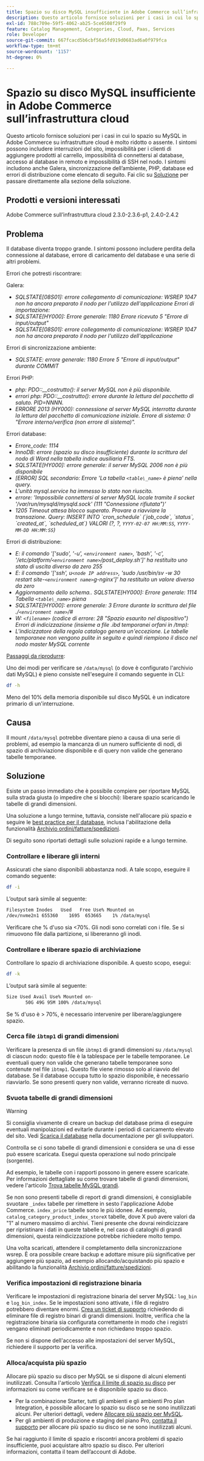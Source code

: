 ```yaml
---
title: Spazio su disco MySQL insufficiente in Adobe Commerce sull’infrastruttura cloud
description: Questo articolo fornisce soluzioni per i casi in cui lo spazio su MySQL in Adobe Commerce su infrastrutture cloud è molto ridotto o assente. I sintomi possono includere interruzioni del sito, impossibilità per i clienti di aggiungere prodotti al carrello, impossibilità di connettersi al database, accesso al database in remoto e impossibilità di SSH nel nodo. I sintomi includono anche Galera, sincronizzazione dell’ambiente, PHP, database ed errori di distribuzione come elencato di seguito. Fare clic su [Soluzione](https://support.magento.com/hc/en-us/articles/360058472572#solution) per passare direttamente alla sezione della soluzione.
exl-id: 788c709e-59f5-4062-ab25-5ce6508f29f9
feature: Catalog Management, Categories, Cloud, Paas, Services
role: Developer
source-git-commit: 667fcacd5b6cbf56a5fd919d0683ad6a0f979fca
workflow-type: tm+mt
source-wordcount: '1157'
ht-degree: 0%

---
```


# Spazio su disco MySQL insufficiente in Adobe Commerce sull’infrastruttura cloud

Questo articolo fornisce soluzioni per i casi in cui lo spazio su MySQL in Adobe Commerce su infrastrutture cloud è molto ridotto o assente. I sintomi possono includere interruzioni del sito, impossibilità per i clienti di aggiungere prodotti al carrello, impossibilità di connettersi al database, accesso al database in remoto e impossibilità di SSH nel nodo. I sintomi includono anche Galera, sincronizzazione dell’ambiente, PHP, database ed errori di distribuzione come elencato di seguito. Fai clic su [Soluzione](https://support.magento.com/hc/en-us/articles/360058472572#solution) per passare direttamente alla sezione della soluzione.

## Prodotti e versioni interessati

Adobe Commerce sull’infrastruttura cloud 2.3.0-2.3.6-p1, 2.4.0-2.4.2

## Problema

Il database diventa troppo grande. I sintomi possono includere perdita della connessione al database, errore di caricamento del database e una serie di altri problemi.

Errori che potresti riscontrare:

Galera:

* *SQLSTATE\[08S01\]: errore collegamento di comunicazione: WSREP 1047 non ha ancora preparato il nodo per l&#39;utilizzo dell&#39;applicazione*   *Errori di importazione:*
* *SQLSTATE\[HY000\]: Errore generale: 1180 Errore ricevuto 5 &quot;Errore di input/output&quot;*
* *SQLSTATE\[08S01\]: errore collegamento di comunicazione: WSREP 1047 non ha ancora preparato il nodo per l&#39;utilizzo dell&#39;applicazione*

Errori di sincronizzazione ambiente:

* *SQLSTATE: errore generale: 1180 Errore 5 &quot;Errore di input/output&quot; durante COMMIT*

Errori PHP:

* *php: PDO::\_\_costrutto(): il server MySQL non è più disponibile.*
* *errori php: PDO::\_\_costrutto(): errore durante la lettura del pacchetto di saluto. PID=NNNN.*
* *ERRORE 2013 (HY000): connessione al server MySQL interrotta durante la lettura del pacchetto di comunicazione iniziale. Errore di sistema: 0 &quot;Errore interno/verifica (non errore di sistema)&quot;.*

Errori database:

* *Errore\_code: 1114*
* *InnoDB: errore (spazio su disco insufficiente) durante la scrittura del nodo di Word nella tabella indice ausiliaria FTS.*
* *SQLSTATE\[HY000\]: errore generale: il server MySQL 2006 non è più disponibile*
* *\[ERROR\] SQL secondario: Errore &#39;La tabella `<table\_name>` è piena&#39; nella query.*
* *L&#39;unità mysql.service ha immesso lo stato non riuscito.*
* *errore: &#39;Impossibile connettersi al server MySQL locale tramite il socket &#39;/var/run/mysqld/mysqld.sock&#39; (111 &quot;Connessione rifiutata&quot;)&#39;*
* *1205 Timeout attesa blocco superato. Provare a riavviare la transazione. Query: INSERT INTO \`cron\_schedule\` (\`job\_code\`, \`status\`, \`created\_at\`, \`scheduled\_at\`) VALORI (?, ?, `YYYY-02-07 HH:MM:SS`, `YYYY-MM-DD HH:MM:SS`)*

Errori di distribuzione:

* *E: il comando &#39;\[&#39;sudo&#39;, &#39;-u&#39;, `<environment name>`, &#39;bash&#39;, &#39;-c&#39;, &#39;/etc/platform/`<environment name>`/post\_deploy.sh&#39;\]&#39; ha restituito uno stato di uscita diverso da zero 255*
* *E: il comando &#39;\[&#39;ssh&#39;, u`<node IP address>`, &#39;sudo /usr/bin/sv -w 30 restart site-`<environment name>`g-nginx&#39;\]&#39; ha restituito un valore diverso da zero*
* *Aggiornamento dello schema.. SQLSTATE\[HY000\]: Errore generale: 1114 Tabella `<table\_name>` piena*
* *SQLSTATE\[HY000\]: errore generale: 3 Errore durante la scrittura del file ./`<environment name>`/\#*
* *W: `<filename>` (codice di errore: 28 &quot;Spazio esaurito nel dispositivo&quot;)* *Errori di indicizzazione (insieme a file .ibd temporanei orfani in /tmp):*
* *L&#39;indicizzatore della regola catalogo genera un&#39;eccezione. Le tabelle temporanee non vengono pulite in seguito e quindi riempiono il disco nel nodo master MySQL corrente*

<u>Passaggi da riprodurre</u>:

Uno dei modi per verificare se `/data/mysql` (o dove è configurato l&#39;archivio dati MySQL) è pieno consiste nell&#39;eseguire il comando seguente in CLI:

```bash
df -h
```

Meno del 10% della memoria disponibile sul disco MySQL è un indicatore primario di un&#39;interruzione.

## Causa

Il mount `/data/mysql` potrebbe diventare pieno a causa di una serie di problemi, ad esempio la mancanza di un numero sufficiente di nodi, di spazio di archiviazione disponibile e di query non valide che generano tabelle temporanee.

## Soluzione

Esiste un passo immediato che è possibile compiere per riportare MySQL sulla strada giusta (o impedire che si blocchi): liberare spazio scaricando le tabelle di grandi dimensioni.

Una soluzione a lungo termine, tuttavia, consiste nell&#39;allocare più spazio e seguire le [best practice per il database](https://experienceleague.adobe.com/docs/commerce-operations/implementation-playbook/best-practices/planning/database-on-cloud.html), inclusa l&#39;abilitazione della funzionalità [Archivio ordini/fatture/spedizioni](https://docs.magento.com/user-guide/sales/order-archive.html).

Di seguito sono riportati dettagli sulle soluzioni rapide e a lungo termine.

### Controllare e liberare gli interni

Assicurati che siano disponibili abbastanza nodi. A tale scopo, eseguire il comando seguente:

```bash
df -i
```

L’output sarà simile al seguente:

```bash
Filesystem Inodes   Used   Free Use% Mounted on
/dev/nvme2n1 655360    1695  653665    1% /data/mysql
```

Verificare che % d&#39;uso sia &lt;70%. Gli nodi sono correlati con i file. Se si rimuovono file dalla partizione, si libereranno gli inodi.

### Controllare e liberare spazio di archiviazione

Controllare lo spazio di archiviazione disponibile. A questo scopo, esegui:

```bash
df -k
```

L’output sarà simile al seguente:

```bash
Size Used Avail Use% Mounted on·
       50G 49G 95M 100% /data/mysql
```

Se % d&#39;uso è > 70%, è necessario intervenire per liberare/aggiungere spazio.

### Cerca file `ibtmp1` di grandi dimensioni

Verificare la presenza di un file `ibtmp1` di grandi dimensioni su `/data/mysql` di ciascun nodo: questo file è la tablespace per le tabelle temporanee. Le eventuali query non valide che generano tabelle temporanee sono contenute nel file `ibtmp1`. Questo file viene rimosso solo al riavvio del database. Se il database occupa tutto lo spazio disponibile, è necessario riavviarlo. Se sono presenti query non valide, verranno ricreate di nuovo.

### Svuota tabelle di grandi dimensioni

>[!WARNING]
>
>Si consiglia vivamente di creare un backup del database prima di eseguire eventuali manipolazioni ed evitarle durante i periodi di caricamento elevato del sito. Vedi [Scarica il database](https://devdocs.magento.com/cloud/project/project-webint-snap.html#db-dump) nella documentazione per gli sviluppatori.

Controlla se ci sono tabelle di grandi dimensioni e considera se una di esse può essere scaricata. Esegui questa operazione sul nodo principale (sorgente).

Ad esempio, le tabelle con i rapporti possono in genere essere scaricate. Per informazioni dettagliate su come trovare tabelle di grandi dimensioni, vedere l&#39;articolo [Trova tabelle MySQL grandi](/help/how-to/general/find-large-mysql-tables.md).

Se non sono presenti tabelle di report di grandi dimensioni, è consigliabile svuotare `_index` tabelle per rimettere in sesto l&#39;applicazione Adobe Commerce. `index_price` tabelle sono le più idonee. Ad esempio, `catalog_category_product_index_storeX` tabelle, dove X può avere valori da &quot;1&quot; al numero massimo di archivi. Tieni presente che dovrai reindicizzare per ripristinare i dati in queste tabelle e, nel caso di cataloghi di grandi dimensioni, questa reindicizzazione potrebbe richiedere molto tempo.

Una volta scaricati, attendere il completamento della sincronizzazione wsrep. È ora possibile creare backup e adottare misure più significative per aggiungere più spazio, ad esempio allocando/acquistando più spazio e abilitando la funzionalità [Archivio ordini/fatture/spedizioni](https://docs.magento.com/user-guide/sales/order-archive.html).

### Verifica impostazioni di registrazione binaria

Verificare le impostazioni di registrazione binaria del server MySQL: `log_bin` e `log_bin_index`. Se le impostazioni sono attivate, i file di registro potrebbero diventare enormi. [Crea un ticket di supporto](/help/help-center-guide/help-center/magento-help-center-user-guide.md#submit-ticket) richiedendo di eliminare file di registro binari di grandi dimensioni. Inoltre, verifica che la registrazione binaria sia configurata correttamente in modo che i registri vengano eliminati periodicamente e non richiedano troppo spazio.

Se non si dispone dell&#39;accesso alle impostazioni del server MySQL, richiedere il supporto per la verifica.

### Alloca/acquista più spazio

Allocare più spazio su disco per MySQL se si dispone di alcuni elementi inutilizzati. Consulta l&#39;articolo [Verifica il limite di spazio su disco](/help/how-to/general/check-disk-space-limit-for-magento-commerce-cloud.md) per informazioni su come verificare se è disponibile spazio su disco.

* Per la combinazione Starter, tutti gli ambienti e gli ambienti Pro plan Integration, è possibile allocare lo spazio su disco se ne sono inutilizzati alcuni. Per ulteriori dettagli, vedere [Allocare più spazio per MySQL](/help/how-to/general/allocate-more-space-for-mysql-in-magento-commerce-cloud.md).
* Per gli ambienti di produzione e staging del piano Pro, [contatta il supporto](/help/help-center-guide/help-center/magento-help-center-user-guide.md#submit-ticket) per allocare più spazio su disco se ne sono inutilizzati alcuni.

Se hai raggiunto il limite di spazio e riscontri ancora problemi di spazio insufficiente, puoi acquistare altro spazio su disco. Per ulteriori informazioni, contatta il team dell’account di Adobe.
